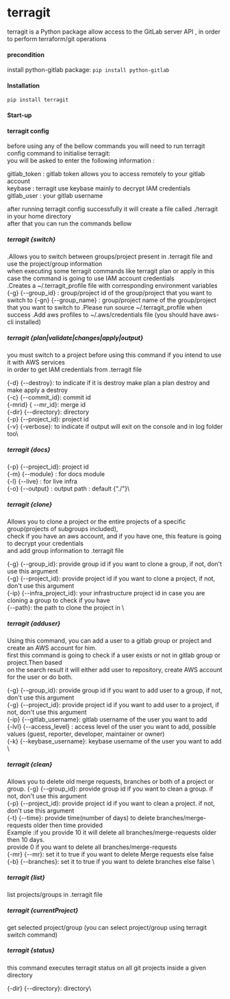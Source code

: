 # terragit

terragit is a Python package allow access to the GitLab server API , in order to perform terraform/git operations

#### precondition
install python-gitlab package:
``pip install python-gitlab``
#### Installation
``pip install terragit``
#### Start-up 
#### terragit config

before using any of the bellow commands you will need to run terragit config command to initialise terragit:\
you will be asked to enter the following information : 

gitlab_token : gitlab token allows you to access remotely to your gitlab account\
keybase : terragit use keybase mainly to decrypt IAM credentials\
gitlab_user : your gitlab username

after running terragit config successfully it will create a file called ./terragit in your home directory\
after that you can run the commands bellow

##### terragit {switch}

.Allows you to switch between groups/project present in .terragit file and use the project/group information \
when executing some terragit commands like terragit plan or apply in this case the command is going to use IAM account credentials \
.Creates a ~/.terragit_profile file with  corresponding environment variables
{-g} {--group_id} : group/project id of the group/project that you want to switch to
{-gn} {--group_name} : group/project name of the group/project that you want to switch to
.Please run source ~/.terragit_profile when success
.Add aws profiles to ~/.aws/credentials file (you should have aws-cli installed)

##### terragit {plan|validate|changes|apply|output}

you must switch to a project before using this command if you intend to use it with AWS services  \
in order to get IAM credentials from .terragit file 

{-d} {--destroy}: to indicate if it is destroy  make plan a plan destroy and make apply a destroy\
{-c} {--commit_id}: commit id\
{-mrid} { --mr_id}: merge id\
{-dir} {--directory}: directory\
{-p} {--project_id}: project id\
{-v} {-verbose}: to indicate if output will exit on the console  and in log folder too\

##### terragit {docs}

{-p} {--project_id}: project id\
{-m} {--module} : for docs module\
{-l} {--live} : for live infra\
{-o} {--output} : output path : default {"./"}\

##### terragit {clone}

Allows you to clone a project or the entire projects of a specific group(projects of subgroups included),\
check if you have an aws account, and if you have one, this feature is going to decrypt your credentials\
and add group information to .terragit file

{-g} {--group_id}: provide group id if you want to clone a group, if not, don't use this argument\
{-g} {--project_id}: provide project id if you want to clone a project, if not, don't use this argument\
{-ip} {--infra_project_id}: your infrastructure project id in case you are cloning a group to check if you have \
{--path}: the path to clone the project in \

##### terragit {adduser}

Using this command, you can add a user to a gitlab group or project and create an AWS account for him.\
first this command is going to check if a user exists or not in gitlab group or project.Then based \
on the search result it will either add user to repository, create AWS account for the user or do both.

{-g} {--group_id}: provide group id if you want to add user to a group, if not, don't use this argument\
{-g} {--project_id}: provide project id if you want to add user to a project, if not, don't use this argument\
{-ip} {--gitlab_username}: gitlab username of the user you want to add \
{-lvl} {--access_level} : access level of the user you want to add, possible values (guest, reporter, developer, maintainer or owner)\
{-k} {--keybase_username}: keybase username of the user you want to add \

##### terragit {clean}

Allows you to delete old merge requests, branches or both of a project or group.
{-g} {--group_id}: provide group id if you want to clean a group. if not, don't use this argument\
{-p} {--project_id}: provide project id if you want to clean a project. if not, don't use this argument\
{-t} {--time}: provide time(number of days) to delete branches/merge-requests older then time provided \
Example :if you provide 10 it will delete all branches/merge-requests older then 10 days. \
provide 0 if you want to delete all branches/merge-requests\
{-mr} {--mr}: set it to true if you want to delete Merge requests else false \
{-b} {--branches}: set it to true if you want to delete branches else false \

##### terragit {list}

list projects/groups in .terragit file 

##### terragit {currentProject}

get selected project/group (you can select project/group using terragit switch command)  

##### terragit {status}

this command executes terragit status on all git projects inside a given directory

{-dir} {--directory}: directory\


